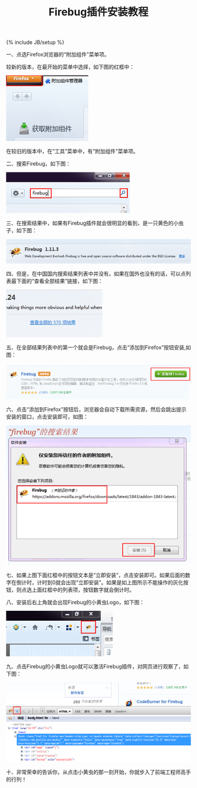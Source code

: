 ﻿---
layout: post
category: lessons
title: Firebug插件安装教程
tagline: Firebug插件安装教程
tags : [培训教程, Firebug, Firefox, Firebug安装, Firebug教程, Firefox教程]
---
{% include JB/setup %}

一、点选Firefox浏览器的“附加组件”菜单项。

   较新的版本，在最开始的菜单中选择，如下图的红框中：

   ![install-firebug](/images/articles/lessons/install-firebug/1.png)

   在较旧的版本中，在“工具”菜单中，有“附加组件”菜单项。
   
二、搜索Firebug，如下图：

   ![install-firebug](/images/articles/lessons/install-firebug/2.png)
    
三、在搜索结果中，如果有Firebug插件就会很明显的看到，是一只黄色的小虫子，如下图：

   ![install-firebug](/images/articles/lessons/install-firebug/3.png)

四、但是，在中国国内搜索结果列表中并没有。如果在国外也没有的话，可以点列表最下面的“查看全部结果”链接，如下图：

   ![install-firebug](/images/articles/lessons/install-firebug/4.png)
   
五、在全部结果列表中的第一个就会是Firebug，点击“添加到Firefox”按钮安装,如图：

   ![install-firebug](/images/articles/lessons/install-firebug/5.png)
    
六、点击“添加到Firefox”按钮后，浏览器会自动下载所需资源，然后会跳出提示安装的窗口，点击安装即可，如图：

   ![install-firebug](/images/articles/lessons/install-firebug/6.png)
    
七、如果上图下面红框中的按钮文本是“立即安装”，点击安装即可。如果后面的数字在倒计时，计时到0就会出现“立即安装”。如果是如上图所示不能操作的灰化按钮，则点选上面红框中的列表项，按钮数字就会倒计时。

八、安装后右上角就会出现Firebug的小黄虫Logo，如下图：

   ![install-firebug](/images/articles/lessons/install-firebug/8.png)
    
九、点击Firebug的小黄虫Logo就可以激活Firebug插件，对网页进行观察了，如下图：

   ![install-firebug](/images/articles/lessons/install-firebug/9.png)
    
十、非常荣幸的告诉你，从点击小黄虫的那一刻开始，你就步入了前端工程师高手的行列！